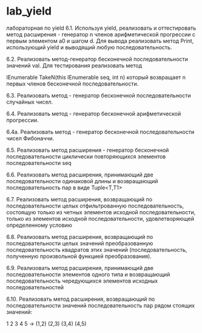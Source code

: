 # lab_yield
лабораторная по yield
6.1. Используя yield, реализовать и оттестировать метод расширения - генератор n членов арифметической прогрессии с первым элементом a0 и шагом d. Для вывода реализовать метод Print, использующий yield и выводящий любую последовательность.

6.2. Реализовать метод-генератор бесконечной последовательности значений val. Для тестирования реализовать метод

 IEnumerable<T> TakeN<T>(this IEnumerable<T> seq, int n)
который возвращает n первых членов бесконечной последовательности.

6.3. Реализовать метод - генератор бесконечной последовательности случайных чисел.

6.4. Реализовать метод - генератор бесконечной арифметической прогрессии.

6.4а. Реализовать метод - генератор бесконечной последовательности чисел Фибоначчи.

6.5. Реализовать метод расширения - генератор бесконечной последовательности циклически повторяющихся элементов последовательности seq

6.6. Реализовать метод расширения, принимающий две последовательности одинаковой длины и возвращающий последовательность пар в виде Tuple<T,T1>

6.7. Реализовать метод расширения, возвращающий по последовательности целых отфильтрованную последовательность, состоящую только из четных элементов исходной последовательности, только из элементов исходной последовательности, удовлетворяющей определенному условию

6.8. Реализовать метод расширения, возвращающий по последовательности целых значений преобразованную последовательность квадратов этих значений (последовательность, полученную произвольной функцией преобразования).

6.9. Реализовать метод расширения, принимающий две последовательности элементов одного типа и возвращающий последовательность чередующихся элементов исходных последовательностей

6.10. Реализовать метод расширения, возвращающий по последовательности значений последовательность пар рядом стоящих значений:

 1 2 3 4 5  ->   (1,2) (2,3) (3,4) (4,5)
